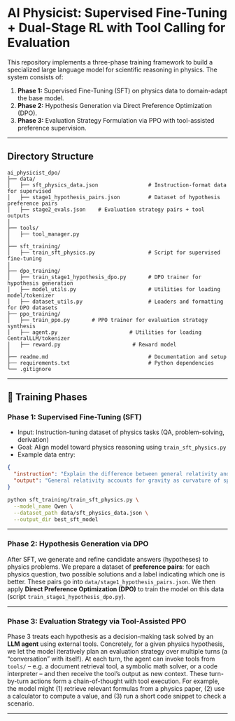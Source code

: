 # AI Physicist: Supervised Fine-Tuning + Dual-Stage RL with Tool Calling for Evaluation

This repository implements a three-phase training framework to build a specialized large language model for scientific reasoning in physics. The system consists of:

1. **Phase 1:** Supervised Fine-Tuning (SFT) on physics data to domain-adapt the base model.
2. **Phase 2:** Hypothesis Generation via Direct Preference Optimization (DPO).
3. **Phase 3:** Evaluation Strategy Formulation via PPO with tool-assisted preference supervision.

---

## Directory Structure

```
ai_physicist_dpo/
├── data/
│   ├── sft_physics_data.json                # Instruction-format data for supervised 
│   ├── stage1_hypothesis_pairs.json         # Dataset of hypothesis preference pairs
│   ├── stage2_evals.json    # Evaluation strategy pairs + tool outputs
│
├── tools/
│   ├── tool_manager.py
│
├── sft_training/
│   ├── train_sft_physics.py                 # Script for supervised fine-tuning
│
├── dpo_training/
│   ├── train_stage1_hypothesis_dpo.py       # DPO trainer for hypothesis generation
│   ├── model_utils.py                       # Utilities for loading model/tokenizer
│   ├── dataset_utils.py                     # Loaders and formatting for DPO datasets
├── ppo_training/
│   ├── train_ppo.py       # PPO trainer for evaluation strategy synthesis
│   ├── agent.py                       # Utilities for loading CentralLLM/tokenizer
│   ├── reward.py                       # Reward model
│
├── readme.md                                # Documentation and setup
├── requirements.txt                         # Python dependencies
└── .gitignore
```

---

## 🚀 Training Phases

### Phase 1: Supervised Fine-Tuning (SFT)

- Input: Instruction-tuning dataset of physics tasks (QA, problem-solving, derivation)
- Goal: Align model toward physics reasoning using `train_sft_physics.py`
- Example data entry:
```json
{
  "instruction": "Explain the difference between general relativity and special relativity.",
  "output": "General relativity accounts for gravity as curvature of spacetime, whereas special relativity does not include gravitational effects."
}
```

```bash
python sft_training/train_sft_physics.py \
  --model_name Qwen \
  --dataset_path data/sft_physics_data.json \
  --output_dir best_sft_model
```

---

### Phase 2: Hypothesis Generation via DPO

After SFT, we generate and refine candidate answers (hypotheses) to physics problems. We prepare a dataset of **preference pairs**: for each physics question, two possible solutions and a label indicating which one is better. These pairs go into `data/stage1_hypothesis_pairs.json`. We then apply **Direct Preference Optimization (DPO)** to train the model on this data (script `train_stage1_hypothesis_dpo.py`).


---

### Phase 3: Evaluation Strategy via Tool-Assisted PPO

Phase 3 treats each hypothesis as a decision-making task solved by an **LLM agent** using external tools. Concretely, for a given physics hypothesis, we let the model iteratively plan an evaluation strategy over multiple turns (a “conversation” with itself). At each turn, the agent can invoke tools from `tools/` – e.g. a document retrieval tool, a symbolic math solver, or a code interpreter – and then receive the tool’s output as new context. These turn-by-turn actions form a chain-of-thought with tool execution. For example, the model might (1) retrieve relevant formulas from a physics paper, (2) use a calculator to compute a value, and (3) run a short code snippet to check a scenario.

---
